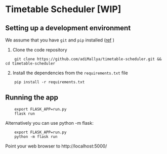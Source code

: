# Timetable Scheduler [WIP]

## Setting up a development environment

We assume that you have `git` and `pip` installed ([ref](https://packaging.python.org/guides/installing-using-linux-tools/#arch-linux) )

1. Clone the code repository 
```
    git clone https://github.com/adiMallya/timetable-scheduler.git && cd timetable-scheduler
```
2. Install the dependencies from the `requirements.txt` file
```
    pip install -r requirements.txt
```

## Running the app

```
    export FLASK_APP=run.py
    flask run
```
Alternatively you can use python -m flask:

```
    export FLASK_APP=run.py
    python -m flask run
```
Point your web browser to http://localhost:5000/